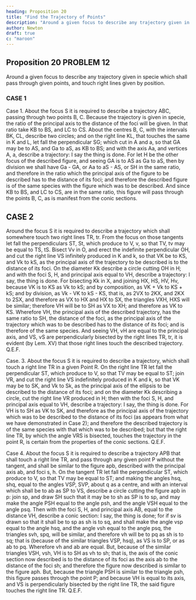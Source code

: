 ```yaml
---
heading: Proposition 20
title: "Find the Trajectory of Points"
description: "Around a given focus to describe any trajectory given in specie which shall pass through given points, and touch right lines given by position"
author: Newton
draft: true
c: "maroon"
---
```



## Proposition 20 PROBLEM 12

Around a given focus to describe any trajectory given in specie which shall pass through given points, and touch right lines given by position.


### CASE 1


Case 1. About the focus S it is required to describe a trajectory ABC, passing through two points B, C. Because the trajectory is given in specie, the ratio of the principal axis to the distance of the foci will be given. In that ratio take KB to BS, and LC to CS. About the centres B, C, with the intervals BK, CL, describe two circles; and on the right line KL, that touches the same in K and L, let fall the perpendicular SG; which cut in A and a, so that GA may be to AS, and Ga to aS, as KB to BS; and with the axis Aa, and vertices A, a, describe a trajectory: I say the thing is done. For let H be the other focus of the described figure, and seeing GA is to AS as Ga to aS, then by division we shall have Ga - GA, or Aa to aS - AS, or SH in the same ratio, and therefore in the ratio which the principal axis of the figure to be described has to the distance of its foci; and therefore the described figure is of the same species with the figure which was to be described. And since KB to BS, and LC to CS, are in the same ratio, this figure will pass through the points B, C, as is manifest from the conic sections.



## CASE 2


Around the focus S it is required to describe a trajectory which shall somewhere touch two right lines TR, tr. From the focus on those tangents let fall the perpendiculars ST, St, which produce to V, v, so that TV, tv may be equal to TS, tS. Bisect Vv in O, and erect the indefinite perpendicular OH, and cut the right line VS infinitely produced in K and k, so that VK be to KS, and Vk to kS, as the principal axis of the trajectory to be described is to the distance of its foci. On the diameter Kk describe a circle cutting OH in H; and with the foci S, H, and principal axis equal to VH, describe a trajectory: I say, the thing is done. For bisecting Kk in X, and joining HX, HS, HV, Hv, because VK is to KS as Vk to kS; and by composition, as VK + Vk to KS + kS; and by division, as Vk - VK to kS - KS, that is, as 2VX to 2KX, and 2KX to 2SX, and therefore as VX to HX and HX to SX, the triangles VXH, HXS will be similar; therefore VH will be to SH as VX to XH; and therefore as VK to KS. Wherefore VH, the principal axis of the described trajectory, has the same ratio to SH, the distance of the foci, as the principal axis of the trajectory which was to be described has to the distance of its foci; and is therefore of the same species. And seeing VH, vH are equal to the principal axis, and VS, vS are perpendicularly bisected by the right lines TR, tr, it is evident (by Lem. XV) that those right lines touch the described trajectory.   Q.E.F.


Case. 3. About the focus S it is required to describe a trajectory, which shall touch a right line TR in a given Point R. On the right line TR let fall the perpendicular ST, which produce to V, so that TV may be equal to ST; join VR, and cut the right line VS indefinitely produced in K and k, so that VK may be to SK, and Vk to Sk, as the principal axis of the ellipsis to be described to the distance of its foci; and on the diameter Kk describing a circle, cut the right line VR produced in H; then with the foci S, H, and principal axis equal to VH, describe a trajectory: I say, the thing is done. For VH is to SH as VK to SK, and therefore as the principal axis of the trajectory which was to be described to the distance of its foci (as appears from what we have demonstrated in Case 2); and therefore the described trajectory is of the same species with that which was to be described; but that the right line TR, by which the angle VRS is bisected, touches the trajectory in the point R, is certain from the properties of the conic sections.   Q.E.F.


Case 4. About the focus S it is required to describe a trajectory APB that shall touch a right line TR, and pass through any given point P without the tangent, and shall be similar to the figure apb, described with the principal axis ab, and foci s, h. On the tangent TR let fall the perpendicular ST, which produce to V, so that TV may be equal to ST; and making the angles hsq, shq, equal to the angles VSP, SVP, about q as a centre, and with an interval which shall be to ab as SP to VS, describe a circle cutting the figure apb in p: join sp, and draw SH such that it may be to sh as SP is to sp, and may make the angle PSH equal to the angle psh, and the angle VSH equal to the angle psq. Then with the foci S, H, and principal axis AB, equal to the distance VH, describe a conic section: I say, the thing is done; for if sv is drawn so that it shall be to sp as sh is to sq, and shall make the angle vsp equal to the angle hsq, and the angle vsh equal to the angle psq, the triangles svh, spq, will be similar, and therefore vh will be to pq as sh is to sq; that is (because of the similar triangles VSP, hsq), as VS is to SP, or as ab to pq. Wherefore vh and ab are equal. But, because of the similar triangles VSH, vsh, VH is to SH as vh to sh; that is, the axis of the conic section now described is to the distance of its foci as the axis ab to the distance of the foci sh; and therefore the figure now described is similar to the figure aph. But, because the triangle PSH is similar to the triangle psh, this figure passes through the point P; and because VH is equal to its axis, and VS is perpendicularly bisected by the right line TR, the said figure touches the right line TR.   Q.E.F.